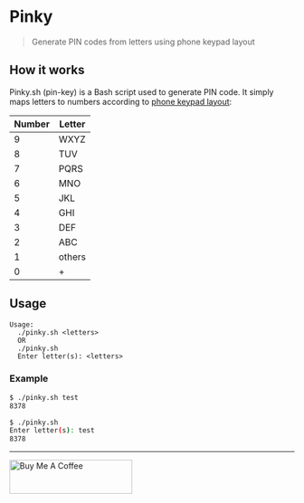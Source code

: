 # Pinky

> Generate PIN codes from letters using phone keypad layout

## How it works

Pinky.sh (pin-key) is a Bash script used to generate PIN code. It simply maps letters to numbers according to [phone keypad layout](https://en.wikipedia.org/wiki/Telephone_keypad):

| Number | Letter |
| ------ | ------ |
| 9      | WXYZ   |
| 8      | TUV    |
| 7      | PQRS   |
| 6      | MNO    |
| 5      | JKL    |
| 4      | GHI    |
| 3      | DEF    |
| 2      | ABC    |
| 1      | others |
| 0      | +      |

## Usage

```
Usage:
  ./pinky.sh <letters>
  OR
  ./pinky.sh
  Enter letter(s): <letters>
```

### Example

```bash
$ ./pinky.sh test
8378
```

```bash
$ ./pinky.sh
Enter letter(s): test
8378
```

---

<a href="https://www.buymeacoffee.com/kevcui" target="_blank"><img src="https://cdn.buymeacoffee.com/buttons/v2/default-orange.png" alt="Buy Me A Coffee" height="60px" width="217px"></a>